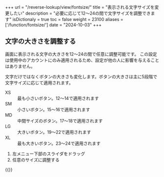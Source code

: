 +++
url = "/reverse-lookup/view/fontsize/"
title = "表示される文字サイズを変更したい"
description = "必要に応じて12〜24の間で文字サイズを調整できます"
isDictionaly = true
toc = false
weight = 23100
aliases = ['/function/fontsize/']
date = "2024-10-03"
+++

## 文字の大きさを調整する

画面に表示される文字の大きさを12〜24の間で任意に調整可能です。
この設定は使用中のアカウントにのみ適用されるため、設定が他の人に影響を与えることはありません。

文字だけではなくボタンの大きさも変化します。ボタンの大きさは主に5段階で文字サイズに応じて適用されます。

<dl class="basic">
<dt>XS</dt>
<dd>最も小さいボタン。12〜14で適用されます</dd>
<dt>SM</dt>
<dd>小さいボタン。15〜16で適用されます</dd>
<dt>MD</dt>
<dd>中間サイズのボタン。17〜18で適用されます</dd>
<dt>LG</dt>
<dd>大きいボタン。19〜22で適用されます</dd>
<dt>XL</dt>
<dd>最も大きいボタン。23〜24で適用されます</dd>
</dl>

1. 左メニュー下部のスライダをドラッグ
2. 任意のサイズに調整する

{{<iTablet filename="fontsize" msg="文字サイズは12〜24の間で調整できます" alice="pc">}}
